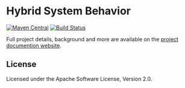 <!--
Copyright 2017 Software Engineering and Synthesis Group

Licensed under the Apache License, Version 2.0 (the "License");
you may not use this file except in compliance with the License.
You may obtain a copy of the License at

  http://www.apache.org/licenses/LICENSE-2.0

Unless required by applicable law or agreed to in writing, software
distributed under the License is distributed on an "AS IS" BASIS,
WITHOUT WARRANTIES OR CONDITIONS OF ANY KIND, either express or implied.
See the License for the specific language governing permissions and
limitations under the License.
-->
# Hybrid System Behavior
[![Maven Central](https://maven-badges.herokuapp.com/maven-central/com/github/sesygroup/choreography/hybrid-system-behavior/badge.svg)](https://maven-badges.herokuapp.com/maven-central/com/github/sesygroup/choreography/hybrid-system-behavior) [![Build Status](https://travis-ci.org/alexander-perucci/hybrid-system-behavior.svg?branch=master)](https://travis-ci.org/alexander-perucci/hybrid-system-behavior)

Full project details, background and more are available on the [project documention website](https://sesygroup.github.io/hybrid-system-behavior).

## License
Licensed under the Apache Software License, Version 2.0.
